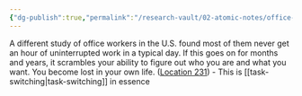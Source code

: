 ```yaml
---
{"dg-publish":true,"permalink":"/research-vault/02-atomic-notes/office-workers-never-get-one-hour-of-uninterrupted-work-in-a-typical-day/"}
---
```


A different study of office workers in the U.S. found most of them never get an hour of uninterrupted work in a typical day. If this goes on for months and years, it scrambles your ability to figure out who you are and what you want. You become lost in your own life. ([Location 231](https://readwise.io/to_kindle?action=open&asin=B093G9TS91&location=231))
	- This is [[task-switching\|task-switching]] in essence